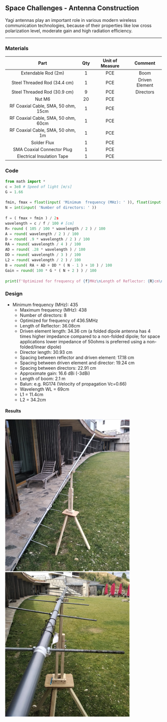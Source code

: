 ## Space Challenges - Antenna Construction

Yagi antennas play an important role  in  various  modern  wireless communication  technologies,  because  of their properties like low cross polarization level,  moderate  gain  and  high  radiation  efficiency.

---

### Materials

|                Part                 | Qty | Unit of Measure | Comment |
|:-----------------------------------:|:---:|:---------------:|:-------------------:|
| Extendable Rod (2m)                 |  1  |       PCE       |         Boom        |
| Steel Threaded Rod (34.4 cm)        |  1  |       PCE       |    Driven Element   |
| Steel Threaded Rod (30.9 cm)        |  9  |       PCE       |       Directors     |
| Nut M6                              |  20 |       PCE       |                     |
| RF Coaxial Cable, SMA, 50 ohm, 15cm |  1  |       PCE       |                     |
| RF Coaxial Cable, SMA, 50 ohm, 60cm |  1  |       PCE       |                     |
| RF Coaxial Cable, SMA, 50 ohm, 1m   |  1  |       PCE       |                     |
| Solder Flux                         |  1  |       PCE       |                     |
| SMA Coaxial Connector Plug          |  1  |       PCE       |                     |
| Electrical Insulation Tape          |  1  |       PCE       |                     |


### Code

```py
from math import *
c = 3e8 # Speed of light [m/s]
G = 1.66

fmin, fmax = float(input( 'Minimum  frequency (MHz): ' )), float(input( 'Maximum frequency (MHz): ' ))
N = int(input( 'Number of directors: ' ))

f = ( fmax + fmin ) / 2s
wavelength = c / f / 100 # [cm]
R= round ( 105 / 100 * wavelength / 2 ) / 100
A = round( wavelength / 2 ) / 100
D = round( .9 * wavelength / 2 ) / 100
RA = round( wavelength / 4 ) / 100
AD = round( .28 * wavelength ) / 100
DD = round( wavelength / 3 ) / 100
L2 = round( wavelength / 2 ) / 100
B = round( RA + AD + DD * ( N - 1 ) + 10 ) / 100
Gain = round( 100 * G * ( N + 2 ) ) / 100

print(f'Optimized for frequency of {f}MHz\nLength of Reflector: {R}cm\nDriven element length: {A} cm\nDirector length: {D} cm\nSpacing between Reflector and Driven element: {RA} cm\nSpacing between Driven element and Director: {AD} cm\nSpacing between Directors: {DD} cm\nApproximate gain: {Gain} dBi\nLength of Boom: {B} m')
```

### Design

- Minimum frequency (MHz): 435 
	- Maximum frequency (MHz): 438 
	- Number of directors: 8 
	- Optimized for frequency of 436.5MHz 
	- Length of Reflector: 36.08cm 
	- Driven element length: 34.36 cm (a folded dipole antenna has 4 times higher impedance compared to a non-folded dipole; for space applications lower impedance of 50ohms is preferred using a non-folded/linear dipole)
	- Director length: 30.93 cm 
	- Spacing between reflector and driven element: 17.18 cm 
	- Spacing between driven element and director: 19.24 cm 
	- Spacing between directors: 22.91 cm 
	- Approximate gain: 16.6 dBi (-3dBi) 
	- Length of boom: 2.1 m
	- Balun: e.g. RG174 (Velocity of propagation Vc=0.66)
	- Wavelength WL = 69cm
	- L1 = 11.4cm
	- L2 = 34.2cm

#### Results

<img src="https://raw.githubusercontent.com/Silverlined/silverlined.github.io/main/res/antenna-front.jpg" alt="antenna-front" width="400">
<img src="https://raw.githubusercontent.com/Silverlined/silverlined.github.io/main/res/antenna-top.jpg" alt="antenna-top" width="400">
